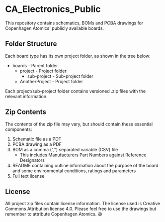 # CA_Electronics_Public

This repository contains schematics, BOMs and PCBA drawings for Copenhagen Atomics' publicly available boards.

## Folder Structure

Each board type has its own project folder, as shown in the tree below:

- boards            - Parent folder
  - project         - Project folder
    - sub-project   - Sub-project folder
  - AnotherProject  - Project folder

Each project/sub-project folder contains versioned .zip files with the relevant information.

## Zip Contents

The contents of the zip file may vary, but should contain these essential components:

1. Schematic file as a PDF
2. PCBA drawing as a PDF
3. BOM as a comma (",") separated variable (CSV) file
    * This includes Manufacturers Part Numbers against Reference Designators
4. README containing outline information about the purpose of the board and some environmental conditions, ratings and parameters
5. Full text license

## License

All project zip files contain license information. The license used is Creative Commons Attribution license 4.0. Please feel free to use the drawings but remember to attribute Copenhagen Atomics. :smiley:
